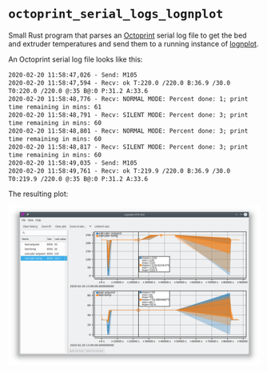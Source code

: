 # `octoprint_serial_logs_lognplot`

Small Rust program that parses an [Octoprint](https://octoprint.org/) serial
log file to get the bed and extruder temperatures and send them to
a running instance of [lognplot](https://github.com/windelbouwman/lognplot).

An Octoprint serial log file looks like this:

```
2020-02-20 11:58:47,026 - Send: M105
2020-02-20 11:58:47,594 - Recv: ok T:220.0 /220.0 B:36.9 /30.0 T0:220.0 /220.0 @:35 B@:0 P:31.2 A:33.6
2020-02-20 11:58:48,776 - Recv: NORMAL MODE: Percent done: 1; print time remaining in mins: 61
2020-02-20 11:58:48,791 - Recv: SILENT MODE: Percent done: 3; print time remaining in mins: 60
2020-02-20 11:58:48,801 - Recv: NORMAL MODE: Percent done: 3; print time remaining in mins: 60
2020-02-20 11:58:48,817 - Recv: SILENT MODE: Percent done: 3; print time remaining in mins: 60
2020-02-20 11:58:49,035 - Send: M105
2020-02-20 11:58:49,761 - Recv: ok T:219.9 /220.0 B:36.9 /30.0 T0:219.9 /220.0 @:35 B@:0 P:31.2 A:33.6
```

The resulting plot:

![plot screenshot](plot.png)
